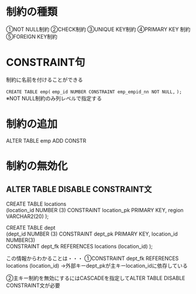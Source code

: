 # 制約の種類
①NOT NULL制約
②CHECK制約
③UNIQUE KEY制約
④PRIMARY KEY 制約
⑤FOREIGN KEY制約
# CONSTRAINT句
制約に名前を付けることができる

`CREATE TABLE emp(`
 `emp_id NUMBER CONSTRAINT emp_empid_nn NOT NULL,`
`);`
※NOT NULL制約のみ列レベルで指定する
# 制約の追加
ALTER TABLE emp ADD CONSTR
# 制約の無効化
##  ALTER TABLE DISABLE CONSTRAINT文

CREATE TABLE locations  
(location_id NUMBER (3) CONSTRAINT location_pk PRIMARY KEY, region VARCHAR2(20) );  

CREATE TABLE dept  
(dept_id NUMBER (3) CONSTRAINT dept_pk PRIMARY KEY, location_id NUMBER(3)  
CONSTRAINT dept_fk REFERENCES locations (location_id) );

この情報からわかることは・・・
①CONSTRAINT dept_fk REFERENCES locations (location_id)
→外部キーdept_pkが主キーlocation_idに依存している

②主キー制約を無効にするにはCASCADEを指定してALTER TABLE DISABLE CONSTRAINT文が必要 



